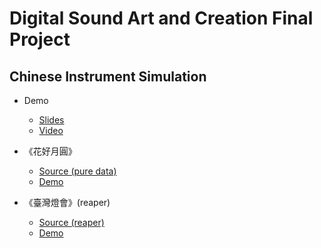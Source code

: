 Digital Sound Art and Creation Final Project
===
## Chinese Instrument Simulation
- Demo 
    - [Slides](https://docs.google.com/presentation/d/11zOXdKmfZ1bjQZCCTZ18SI_GCdxZ1jFJ4zhQ0Xqh_V0/edit?usp=sharing)
    - [Video](https://youtu.be/6N4jZ4RtZlc)
- 《花好月圓》
    - [Source (pure data)](https://github.com/FooJiaYin/chinese-instrument-pd/blob/main/demo/花好月圓.pd)
    - [Demo](https://github.com/FooJiaYin/chinese-instrument-pd/blob/main/demo/花好月圓.wav)

- 《臺灣燈會》(reaper)
    - [Source (reaper)](https://github.com/FooJiaYin/chinese-instrument-pd/blob/main/demo/臺灣燈會.rpp)
    - [Demo](https://drive.google.com/file/d/1xV75tCX5cG_qIIKs19MwHvTJBjx4yMEe/view?usp=drivesdk)
